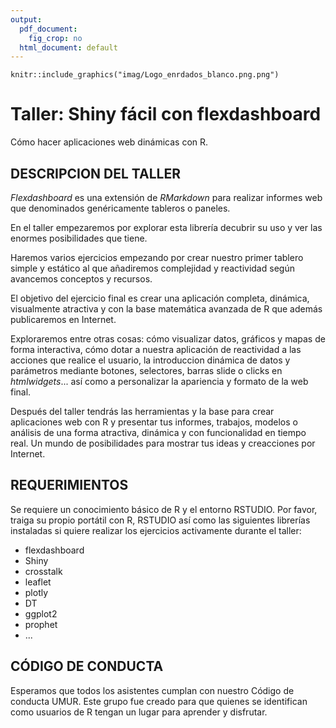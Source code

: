 ```yaml
---
output:
  pdf_document: 
    fig_crop: no
  html_document: default
---
```



```{r echo=FALSE, fig.align='center', out.width = "50px", out.height="50px"}
knitr::include_graphics("imag/Logo_enrdados_blanco.png.png")
```

# Taller: Shiny fácil con flexdashboard


Cómo hacer aplicaciones web dinámicas con R.

## DESCRIPCION DEL TALLER
*Flexdashboard* es una extensión de *RMarkdown* para realizar informes web que denominados genéricamente tableros o paneles.

En el taller empezaremos por explorar esta librería decubrir su uso y ver las enormes posibilidades que tiene.

Haremos varios ejercicios empezando por crear nuestro primer tablero simple y estático al que añadiremos complejidad y reactividad según avancemos conceptos y recursos.

El objetivo del ejercicio final es crear una aplicación completa, dinámica, visualmente atractiva y con la base matemática avanzada de R que además publicaremos en Internet.

Exploraremos entre otras cosas: cómo visualizar datos, gráficos y mapas de forma interactiva, cómo dotar a nuestra aplicación de reactividad a las acciones que realice el usuario, la introduccion dinámica de datos y parámetros mediante botones, selectores, barras slide o clicks en *htmlwidgets*... así como a personalizar la apariencia y formato de la web final.

Después del taller tendrás las herramientas y la base para crear aplicaciones web con R y presentar tus informes, trabajos, modelos o análisis de una forma atractiva, dinámica y con funcionalidad en tiempo real. Un mundo de posibilidades para mostrar tus ideas y creacciones por Internet. 

## REQUERIMIENTOS
Se requiere un conocimiento básico de R y el entorno RSTUDIO. 
Por favor, traiga su propio portátil con R, RSTUDIO así como las siguientes librerías instaladas si quiere realizar los ejercicios activamente durante el taller:

-	flexdashboard
- Shiny
- crosstalk
-	leaflet
- plotly
-	DT
- ggplot2
- prophet
- ... 

## CÓDIGO DE CONDUCTA
Esperamos que todos los asistentes cumplan con nuestro Código de conducta UMUR.
Este grupo fue creado para que quienes se identifican como usuarios de R tengan un lugar  para aprender y disfrutar.
